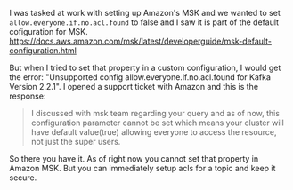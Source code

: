 I was tasked at work with setting up Amazon's MSK and we wanted to set
`allow.everyone.if.no.acl.found` to false and I saw it is part of the default
cofiguration for MSK.  https://docs.aws.amazon.com/msk/latest/developerguide/msk-default-configuration.html

But when I tried to set that property in a custom configuration, I would get the error:
"Unsupported config allow.everyone.if.no.acl.found for Kafka Version 2.2.1".  I opened
a support ticket with Amazon and this is the response:
> I discussed with msk team regarding  your query and as of now, this configuration parameter
> cannot be set which means your cluster will have default value(true) allowing everyone to
> access the resource, not just the super users.

So there you have it.  As of right now you cannot set that property in Amazon MSK.  But you can
immediately setup acls for a topic and keep it secure.
